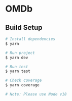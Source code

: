 # OMDb

## Build Setup

```bash
# Install dependencies
$ yarn

# Run project
$ yarn dev

# Run test
$ yarn test

# Check coverage
$ yarn coverage

# Note: Please use Node v18
```
